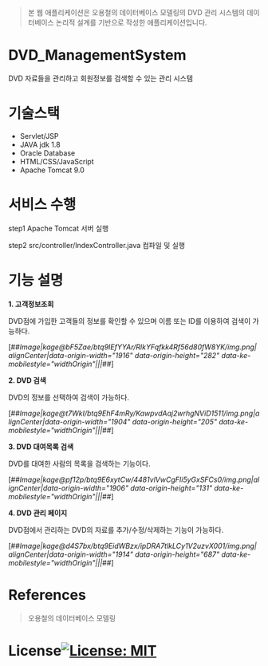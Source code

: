 > 본 웹 애플리케이션은 오용철의 데이터베이스 모델링의 DVD 관리 시스템의 데이터베이스 논리적 설계를 기반으로 작성한 애플리케이션입니다.

# DVD\_ManagementSystem

DVD 자료들을 관리하고 회원정보를 검색할 수 있는 관리 시스템

# 기술스택

-   Servlet/JSP
-   JAVA jdk 1.8
-   Oracle Database
-   HTML/CSS/JavaScript
-   Apache Tomcat 9.0

# 서비스 수행

step1 Apache Tomcat 서버 실행

step2 src/controller/IndexController.java 컴파일 및 실행

# 기능 설명

**1\. 고객정보조회**

DVD점에 가입한 고객들의 정보를 확인할 수 있으며 이름 또는 ID를 이용하여 검색이 가능하다.

[##_Image|kage@bF5Zae/btq9IEfYYAr/RlkYFqfkk4Rf56d80fW8YK/img.png|alignCenter|data-origin-width="1916" data-origin-height="282" data-ke-mobilestyle="widthOrigin"|||_##]

**2\. DVD 검색**

DVD의 정보를 선택하여 검색이 가능하다.

[##_Image|kage@t7WkI/btq9EhF4mRy/KawpvdAaj2wrhgNViD1511/img.png|alignCenter|data-origin-width="1904" data-origin-height="205" data-ke-mobilestyle="widthOrigin"|||_##]

**3\. DVD 대여목록 검색**

DVD를 대여한 사람의 목록을 검색하는 기능이다.

[##_Image|kage@pf12p/btq9E6xytCw/4481vlVwCgFIi5yGxSFCs0/img.png|alignCenter|data-origin-width="1906" data-origin-height="131" data-ke-mobilestyle="widthOrigin"|||_##]

**4\. DVD 관리 페이지**

DVD점에서 관리하는 DVD의 자료를 추가/수정/삭제하는 기능이 가능하다.

[##_Image|kage@d4S7bx/btq9EidWBzx/ipDRA7tlkLCy1V2uzvX001/img.png|alignCenter|data-origin-width="1914" data-origin-height="687" data-ke-mobilestyle="widthOrigin"|||_##]

# References

> 오용철의 데이터베이스 모델링

# License[![License: MIT](https://img.shields.io/badge/License-MIT-yellow.svg)](https://opensource.org/licenses/MIT)
